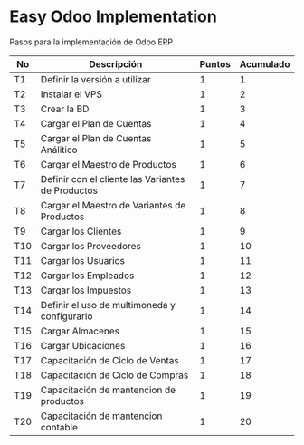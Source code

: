 
# Easy Odoo Implementation

Pasos para la implementación de Odoo ERP

No | Descripción | Puntos | Acumulado
--- | --- | --- | ---
T1 | Definir la versión a utilizar | 1 | 1 |
T2 | Instalar el VPS | 1 | 2 |
T3 | Crear la BD | 1 | 3 |
T4 | Cargar el Plan de Cuentas | 1 | 4 |
T5 | Cargar el Plan de Cuentas Análitico | 1 | 5 |
T6 | Cargar el Maestro de Productos | 1 | 6 |
T7 | Definir con el cliente las Variantes de Productos | 1 | 7 |
T8 | Cargar el Maestro de Variantes de Productos | 1 | 8 |
T9 | Cargar los Clientes | 1 | 9 |
T10| Cargar los Proveedores | 1 | 10 |
T11| Cargar los Usuarios | 1 | 11 |
T12| Cargar los Empleados | 1 | 12 |
T13| Cargar los Impuestos | 1 | 13 |
T14| Definir el uso de multimoneda y configurarlo | 1 | 14 |
T15| Cargar Almacenes | 1 | 15 |
T16| Cargar Ubicaciones | 1 | 16 |
T17| Capacitación de Ciclo de Ventas| 1 | 17 |
T18| Capacitación de Ciclo de Compras| 1 | 18 |
T19| Capacitación de mantencion de productos| 1 | 19 |
T20| Capacitación de mantencion contable | 1 | 20 |
